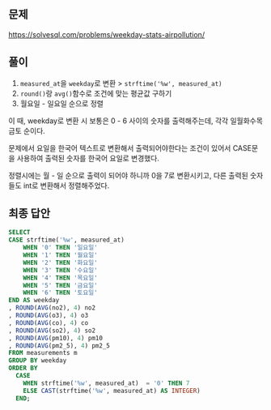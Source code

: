## 문제

https://solvesql.com/problems/weekday-stats-airpollution/

## 풀이

1. `measured_at`을 `weekday`로 변환 > `strftime('%w', measured_at)`
2. `round()`랑 `avg()`함수로 조건에 맞는 평균값 구하기
3. 월요일 - 일요일 순으로 정렬

이 때, weekday로 변환 시 보통은 0 - 6 사이의 숫자를 출력해주는데, 각각 일월화수목금토 순이다.

문제에서 요일을 한국어 텍스트로 변환해서 출력되어야한다는 조건이 있어서 CASE문을 사용하여 출력된 숫자를 한국어 요일로 변경했다.

정렬시에는 월 - 일 순으로 출력이 되어야 하니까 0을 7로 변환시키고, 다른 출력된 숫자들도 int로 변환해서 정렬해주었다.

## 최종 답안

```sql
SELECT
CASE strftime('%w', measured_at)
    WHEN '0' THEN '일요일'
    WHEN '1' THEN '월요일'
    WHEN '2' THEN '화요일'
    WHEN '3' THEN '수요일'
    WHEN '4' THEN '목요일'
    WHEN '5' THEN '금요일'
    WHEN '6' THEN '토요일'
END AS weekday
, ROUND(AVG(no2), 4) no2
, ROUND(AVG(o3), 4) o3
, ROUND(AVG(co), 4) co
, ROUND(AVG(so2), 4) so2
, ROUND(AVG(pm10), 4) pm10
, ROUND(AVG(pm2_5), 4) pm2_5
FROM measurements m
GROUP BY weekday
ORDER BY
  CASE
    WHEN strftime('%w', measured_at)  = '0' THEN 7
    ELSE CAST(strftime('%w', measured_at) AS INTEGER)
  END;
```
